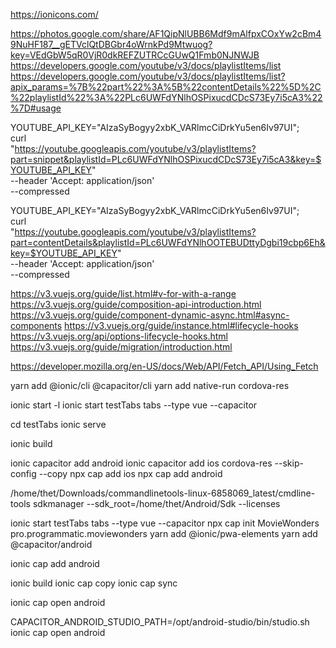 https://ionicons.com/


https://photos.google.com/share/AF1QipNlUBB6Mdf9mAlfpxCOxYw2cBm49NuHF187__gETVclQtDBGbr4oWrnkPd9Mtwuog?key=VEdGbW5qR0VjR0dkREFZUTRCcGUwQ1Fmb0NJNWJB
https://developers.google.com/youtube/v3/docs/playlistItems/list
https://developers.google.com/youtube/v3/docs/playlistItems/list?apix_params=%7B%22part%22%3A%5B%22contentDetails%22%5D%2C%22playlistId%22%3A%22PLc6UWFdYNlhOSPixucdCDcS73Ey7i5cA3%22%7D#usage


YOUTUBE_API_KEY="AIzaSyBogyy2xbK_VARlmcCiDrkYu5en6Iv97UI"; \
curl \
  "https://youtube.googleapis.com/youtube/v3/playlistItems?part=snippet&playlistId=PLc6UWFdYNlhOSPixucdCDcS73Ey7i5cA3&key=$YOUTUBE_API_KEY" \
  --header 'Accept: application/json' \
  --compressed


YOUTUBE_API_KEY="AIzaSyBogyy2xbK_VARlmcCiDrkYu5en6Iv97UI"; \
curl \
  "https://youtube.googleapis.com/youtube/v3/playlistItems?part=contentDetails&playlistId=PLc6UWFdYNlhOOTEBUDttyDgbi19cbp6Eh&key=$YOUTUBE_API_KEY" \
  --header 'Accept: application/json' \
  --compressed



https://v3.vuejs.org/guide/list.html#v-for-with-a-range
https://v3.vuejs.org/guide/composition-api-introduction.html
https://v3.vuejs.org/guide/component-dynamic-async.html#async-components
https://v3.vuejs.org/guide/instance.html#lifecycle-hooks
https://v3.vuejs.org/api/options-lifecycle-hooks.html
https://v3.vuejs.org/guide/migration/introduction.html

https://developer.mozilla.org/en-US/docs/Web/API/Fetch_API/Using_Fetch



yarn add @ionic/cli @capacitor/cli
yarn add native-run cordova-res


ionic start -l
ionic start testTabs tabs --type vue --capacitor


cd testTabs
ionic serve

ionic build

ionic capacitor add android
ionic capacitor add ios
cordova-res --skip-config --copy
npx cap add ios
npx cap add android


/home/thet/Downloads/commandlinetools-linux-6858069_latest/cmdline-tools
sdkmanager --sdk_root=/home/thet/Android/Sdk --licenses




ionic start testTabs tabs --type vue --capacitor
npx cap init MovieWonders pro.programmatic.moviewonders
yarn add @ionic/pwa-elements
yarn add @capacitor/android

ionic cap add android

ionic build
ionic cap copy
ionic cap sync

ionic cap open android



CAPACITOR_ANDROID_STUDIO_PATH=/opt/android-studio/bin/studio.sh ionic cap open android
